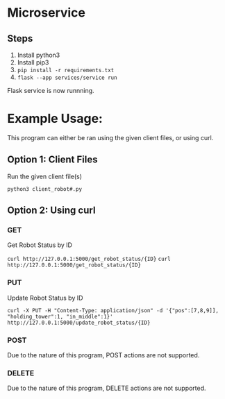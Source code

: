 # Microservice
## Steps
1. Install python3
2. Install pip3
3. ```pip install -r requirements.txt```
4. ```flask --app services/service run```

Flask service is now runnning.

# Example Usage:

This program can either be ran using the given client files, or using curl.

## Option 1: Client Files
Run the given client file(s)

```python3 client_robot#.py```

## Option 2: Using curl

### GET

Get Robot Status by ID

```curl http://127.0.0.1:5000/get_robot_status/{ID}```
```curl http://127.0.0.1:5000/get_robot_status/{ID}```

### PUT

Update Robot Status by ID

```curl -X PUT -H "Content-Type: application/json" -d '{"pos":[7,8,9]], "holding_tower":1, "in_middle":1}' http://127.0.0.1:5000/update_robot_status/{ID}```


### POST

Due to the nature of this program, POST actions are not supported.

### DELETE

Due to the nature of this program, DELETE actions are not supported.